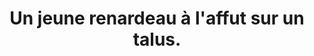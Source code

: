 ---
layout: photo
title: Un jeune renardeau à l'affut sur un talus.
desc: An Aer・Pris sur le vif
category: pris-sur-le-vif
image: 3
tags:
- front
metadata:
- Boitier: Canon 650D
- Focale: F/5.6
- Temps d'exposition: 1/320
- Iso: 320
- Objectif: 55-250mm

- Lieu: Ploërdut, Morbihan
---